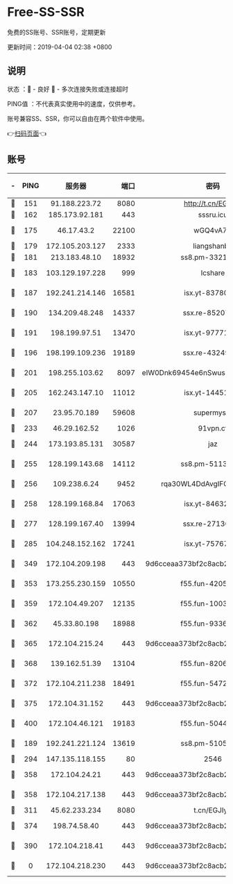 # Free-SS-SSR

免费的SS账号、SSR账号，定期更新

更新时间：2019-04-04 02:38 +0800

## 说明

状态     ：🙂 - 良好 🙁 - 多次连接失败或连接超时

PING值   ：不代表真实使用中的速度，仅供参考。

账号兼容SS、SSR，你可以自由在两个软件中使用。

👉[扫码页面](https://liesauer.github.io/Free-SS-SSR/)👈

## 账号

|-|PING|服务器|端口|密码|加密方式|区域|
|:----:|:----:|:-----:|-----:|:----:|:----:|:----:|
|🙂|151|91.188.223.72|8080|http://t.cn/EGJIyrl|rc4-md5|RU|
|🙂|162|185.173.92.181|443|sssru.icu|rc4-md5|RU|
|🙂|175|46.17.43.2|22100|wGQ4vA7D|aes-256-gcm|RU|
|🙂|179|172.105.203.127|2333|liangshanbo|chacha20|JP|
|🙂|181|213.183.48.10|18932|ss8.pm-33211781|rc4-md5|RU|
|🙂|183|103.129.197.228|999|lcshare|aes-256-cfb|US|
|🙂|187|192.241.214.146|16581|isx.yt-83780241|aes-256-cfb|US|
|🙂|190|134.209.48.248|14337|ssx.re-85207480|aes-256-cfb|US|
|🙂|191|198.199.97.51|13470|isx.yt-97771805|aes-256-cfb|US|
|🙂|196|198.199.109.236|19189|ssx.re-43249557|aes-256-cfb|US|
|🙂|201|198.255.103.62|8097|eIW0Dnk69454e6nSwuspv9DmS201tQ0D|aes-256-cfb|US|
|🙂|205|162.243.147.10|11012|isx.yt-14451395|aes-256-cfb|US|
|🙂|207|23.95.70.189|59608|supermyssr|chacha20-ietf|US|
|🙂|233|46.29.162.52|1026|91vpn.cf|rc4-md5|RU|
|🙂|244|173.193.85.131|30587|jaz|aes-256-cfb|US|
|🙂|255|128.199.143.68|14112|ss8.pm-51133545|aes-256-cfb|SG|
|🙂|256|109.238.6.24|9452|rqa30WL4DdAvgIFG6Fs3znzTa|aes-256-cfb|FR|
|🙂|258|128.199.168.84|17063|isx.yt-84632014|aes-256-cfb|SG|
|🙂|277|128.199.167.40|13994|ssx.re-27130562|aes-256-cfb|SG|
|🙂|285|104.248.152.162|17241|isx.yt-75767202|aes-256-cfb|SG|
|🙂|349|172.104.209.198|443|9d6cceaa373bf2c8acb22e60b6a58be6|aes-256-cfb|US|
|🙂|353|173.255.230.159|10550|f55.fun-42056790|aes-256-cfb|US|
|🙂|359|172.104.49.207|12135|f55.fun-10038011|aes-256-cfb|SG|
|🙂|362|45.33.80.198|18988|f55.fun-93362245|aes-256-cfb|US|
|🙂|365|172.104.215.24|443|9d6cceaa373bf2c8acb22e60b6a58be6|aes-256-cfb|US|
|🙂|368|139.162.51.39|13104|f55.fun-82060458|aes-256-cfb|SG|
|🙂|372|172.104.211.238|18491|f55.fun-54724290|aes-256-cfb|US|
|🙂|375|172.104.31.152|443|9d6cceaa373bf2c8acb22e60b6a58be6|aes-256-cfb|US|
|🙂|400|172.104.46.121|19183|f55.fun-50446313|aes-256-cfb|SG|
|🙂|189|192.241.221.124|13619|ss8.pm-51057962|aes-256-cfb|US|
|🙂|294|147.135.118.155|80|2546|chacha20|US|
|🙂|358|172.104.24.21|443|9d6cceaa373bf2c8acb22e60b6a58be6|aes-256-cfb|US|
|🙂|358|172.104.217.138|443|9d6cceaa373bf2c8acb22e60b6a58be6|aes-256-cfb|US|
|🙁|311|45.62.233.234|8080|t.cn/EGJIyrl|rc4-md5|CA|
|🙁|374|198.74.58.40|443|9d6cceaa373bf2c8acb22e60b6a58be6|aes-256-cfb|US|
|🙁|390|172.104.218.41|443|9d6cceaa373bf2c8acb22e60b6a58be6|aes-256-cfb|US|
|🙁|0|172.104.218.230|443|9d6cceaa373bf2c8acb22e60b6a58be6|aes-256-cfb|US|
